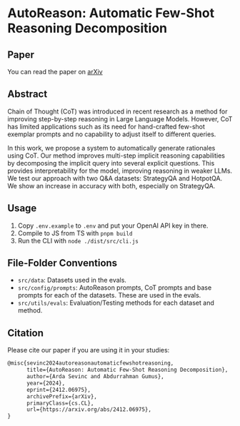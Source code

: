 # AutoReason: Automatic Few-Shot Reasoning Decomposition

## Paper

You can read the paper on [arXiv](https://arxiv.org/abs/2412.06975)

## Abstract

Chain of Thought (CoT) was introduced in recent research as a method for improving step-by-step reasoning in Large Language Models. However, CoT has limited applications such as its need for hand-crafted few-shot exemplar prompts and no capability to adjust itself to different queries.

In this work, we propose a system to automatically generate rationales using CoT. Our method improves multi-step implicit reasoning capabilities by decomposing the implicit query into several explicit questions. This provides interpretability for the model, improving reasoning in weaker LLMs. We test our approach with two Q&A datasets: StrategyQA and HotpotQA. We show an increase in accuracy with both, especially on StrategyQA.

## Usage

1. Copy `.env.example` to `.env` and put your OpenAI API key in there.
2. Compile to JS from TS with `pnpm build`
3. Run the CLI with `node ./dist/src/cli.js`

## File-Folder Conventions

- `src/data`: Datasets used in the evals.
- `src/config/prompts`: AutoReason prompts, CoT prompts and base prompts for each of the datasets. These are used in the evals.
- `src/utils/evals`: Evaluation/Testing methods for each dataset and method.

## Citation

Please cite our paper if you are using it in your studies:

```tex
@misc{sevinc2024autoreasonautomaticfewshotreasoning,
      title={AutoReason: Automatic Few-Shot Reasoning Decomposition},
      author={Arda Sevinc and Abdurrahman Gumus},
      year={2024},
      eprint={2412.06975},
      archivePrefix={arXiv},
      primaryClass={cs.CL},
      url={https://arxiv.org/abs/2412.06975},
}
```
